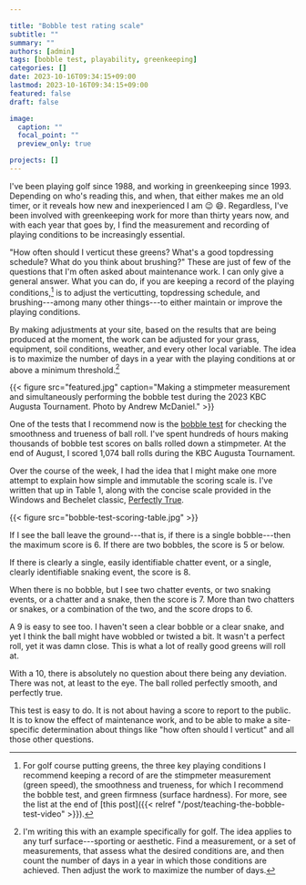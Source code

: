 ```yaml
---

title: "Bobble test rating scale"
subtitle: ""
summary: ""
authors: [admin]
tags: [bobble test, playability, greenkeeping]
categories: []
date: 2023-10-16T09:34:15+09:00
lastmod: 2023-10-16T09:34:15+09:00
featured: false
draft: false

image:
  caption: ""
  focal_point: ""
  preview_only: true

projects: []
---
```


I've been playing golf since 1988, and working in greenkeeping since 1993. Depending on who's reading this, and when, that either makes me an old timer, or it reveals how new and inexperienced I am :wink: :smile:. Regardless, I've been involved with greenkeeping work for more than thirty years now, and with each year that goes by, I find the measurement and recording of playing conditions to be increasingly essential.

"How often should I verticut these greens? What's a good topdressing schedule? What do you think about brushing?" These are just of few of the questions that I'm often asked about maintenance work. I can only give a general answer. What you can do, if you are keeping a record of the playing conditions,[^1] is to adjust the verticutting, topdressing schedule, and brushing---among many other things---to either maintain or improve the playing conditions. 

By making adjustments at your site, based on the results that are being produced at the moment, the work can be adjusted for your grass, equipment, soil conditions, weather, and every other local variable. The idea is to maximize the number of days in a year with the playing conditions at or above a minimum threshold.[^2]

[^1]: For golf course putting greens, the three key playing conditions I recommend keeping a record of are the stimpmeter measurement (green speed), the smoothness and trueness, for which I recommend the bobble test, and green firmness (surface hardness). For more, see the list at the end of [this post]({{< relref "/post/teaching-the-bobble-test-video" >}}).

[^2]: I'm writing this with an example specifically for golf. The idea applies to any turf surface---sporting or aesthetic. Find a measurement, or a set of measurements, that assess what the desired conditions are, and then count the number of days in a year in which those conditions are achieved. Then adjust the work to maximize the number of days.

{{< figure src="featured.jpg" caption="Making a stimpmeter measurement and simultaneously performing the bobble test during the 2023 KBC Augusta Tournament. Photo by Andrew McDaniel." >}}

One of the tests that I recommend now is the [bobble test](https://www.asianturfgrass.com/tag/bobble-test/) for checking the smoothness and trueness of ball roll. I've spent hundreds of hours making thousands of bobble test scores on balls rolled down a stimpmeter. At the end of August, I scored 1,074 ball rolls during the KBC Augusta Tournament. 

Over the course of the week, I had the idea that I might make one more attempt to explain how simple and immutable the scoring scale is. I've written that up in Table 1, along with the concise scale provided in the Windows and Bechelet classic, [Perfectly True](http://gsr.lib.msu.edu/2010s/2010/100124.pdf). 

{{< figure src="bobble-test-scoring-table.jpg" >}}

If I see the ball leave the ground---that is, if there is a single bobble---then the maximum score is 6. If there are two bobbles, the score is 5 or below. 

If there is clearly a single, easily identifiable chatter event, or a single, clearly identifiable snaking event, the score is 8. 

When there is no bobble, but I see two chatter events, or two snaking events, or a chatter and a snake, then the score is 7. More than two chatters or snakes, or a combination of the two, and the score drops to 6.

A 9 is easy to see too. I haven't seen a clear bobble or a clear snake, and yet I think the ball might have wobbled or twisted a bit. It wasn't a perfect roll, yet it was damn close. This is what a lot of really good greens will roll at. 

With a 10, there is absolutely no question about there being any deviation. There was not, at least to the eye. The ball rolled perfectly smooth, and perfectly true. 

This test is easy to do. It is not about having a score to report to the public. It is to know the effect of maintenance work, and to be able to make a site-specific determination about things like "how often should I verticut" and all those other questions.

